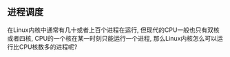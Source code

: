 ## 进程调度
在Linux内核中通常有几十或者上百个进程在运行, 但现代的CPU一般也只有双核或者四核, CPU的一个核在某一时刻只能运行一个进程, 那么Linux内核怎么可以运行比CPU核数多的进程呢?
